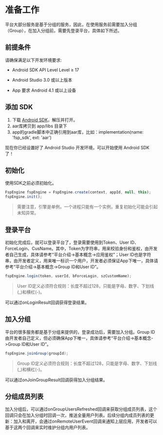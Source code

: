 # 准备工作

平台大部分服务是基于分组的服务，因此，在使用服务前需要加入分组（Group），在加入分组前，需要先登录平台，具体如下所述。

## 前提条件

请确保满足以下开发环境要求:

- Android SDK API Level Level ≥ 17

- Android Studio 3.0 或以上版本

- App 要求 Android 4.1 或以上设备

## 添加 SDK

1.  下载 [Android SDK](http://paas.hst.com/developer/downloadSDK)，解压并打开。
2.  aar库拷贝到 app/libs 目录下
3.  app的gradle脚本中正确引用到aar库，比如：implementation(name: 'fsp_sdk', ext: 'aar')

现在你已经设置好了 Android Studio 开发环境，可以开始使用 Android SDK 了！

## 初始化

使用SDK之前必须初始化。

```js
FspEngine fspEngine = FspEngine.create(context, appId, null, this);
fspEngine.init();
```

> 需要注意，引擎是单例，一个进程只能有一个实例，重复初始化可能会引起未知异常。

## 登录平台

初始化完成后，就可以登录平台了，登录需要使用到Token、User ID、ForceLogin、CusName。其中，Token为字符串，用来校验身份和鉴权，由开发者自己生成，具体请参考“平台介绍->基本概念->应用鉴权”；User ID也是字符串，由开发者定义，用来唯一标识一个用户，开发者必须保证App下唯一，具体请参考“平台介绍->基本概念->Group ID和User ID”。

```js
fspEngine.login(token, userId, bForceLogin, szCustomName);
```

> User ID定义必须符合规则：长度不超过128，只能是字母、数字、下划线(_)和横杠(-)。

可以通过onLoginResult回调获得登录结果。


## 加入分组

平台的很多服务都是基于分组来提供的，登录成功后，需要加入分组。Group ID由开发者自己定义，但必须确保App下唯一，具体请参考“平台介绍->基本概念->Group ID和User ID”。

```java
fspEngine.joinGroup(groupId);
```

> Group ID定义必须符合规则：长度不超过128，只能是字母、数字、下划线(_)和横杠(-)。

可以通过onJoinGroupResult回调获得加入分组结果。

## 分组成员列表
加入分组后，可以通过onGroupUsersRefreshed回调来获取分组成员列表，这个回调只会在加入分组时回调一次，推送全量用户列表。后续分组内成员列表的更新：加入和离开，会通过onRemoteUserEvent回调来通知上层应用，开发者可以基于这两个回调来实时维护分组内用户列表。